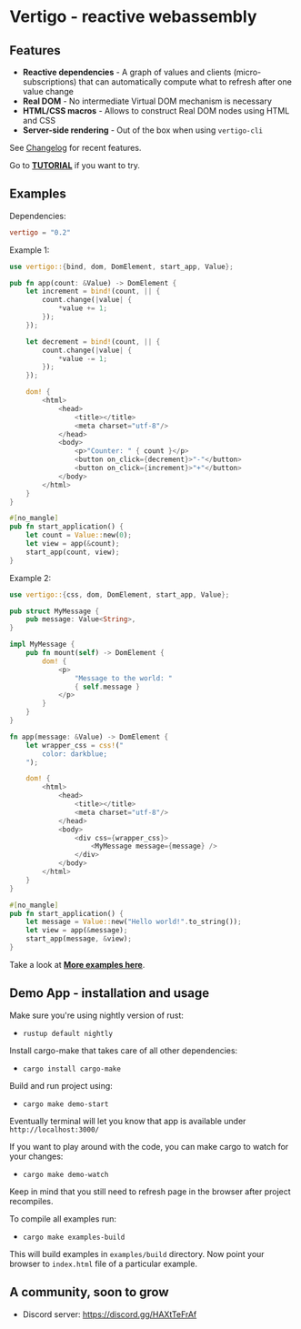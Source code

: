 Vertigo - reactive webassembly
===================

Features
--------------

* **Reactive dependencies** - A graph of values and clients (micro-subscriptions) that can automatically compute what to refresh after one value change
* **Real DOM** - No intermediate Virtual DOM mechanism is necessary
* **HTML/CSS macros** - Allows to construct Real DOM nodes using HTML and CSS
* **Server-side rendering** - Out of the box when using `vertigo-cli`

See [Changelog](https://github.com/vertigo-web/vertigo/blob/master/CHANGES.md) for recent features.

Go to **[TUTORIAL](https://github.com/vertigo-web/vertigo/blob/master/tutorial.md)** if you want to try.

Examples
--------------

Dependencies:

```toml
vertigo = "0.2"
```

Example 1:

```rust
use vertigo::{bind, dom, DomElement, start_app, Value};

pub fn app(count: &Value) -> DomElement {
    let increment = bind!(count, || {
        count.change(|value| {
            *value += 1;
        });
    });

    let decrement = bind!(count, || {
        count.change(|value| {
            *value -= 1;
        });
    });

    dom! {
        <html>
            <head>
                <title></title>
                <meta charset="utf-8"/>
            </head>
            <body>
                <p>"Counter: " { count }</p>
                <button on_click={decrement}>"-"</button>
                <button on_click={increment}>"+"</button>
            </body>
        </html>
    }
}

#[no_mangle]
pub fn start_application() {
    let count = Value::new(0);
    let view = app(&count);
    start_app(count, view);
}
```

Example 2:

```rust
use vertigo::{css, dom, DomElement, start_app, Value};

pub struct MyMessage {
    pub message: Value<String>,
}

impl MyMessage {
    pub fn mount(self) -> DomElement {
        dom! {
            <p>
                "Message to the world: "
                { self.message }
            </p>
        }
    }
}

fn app(message: &Value) -> DomElement {
    let wrapper_css = css!("
        color: darkblue;
    ");

    dom! {
        <html>
            <head>
                <title></title>
                <meta charset="utf-8"/>
            </head>
            <body>
                <div css={wrapper_css}>
                    <MyMessage message={message} />
                </div>
            </body>
        </html>
    }
}

#[no_mangle]
pub fn start_application() {
    let message = Value::new("Hello world!".to_string());
    let view = app(&message);
    start_app(message, &view);
}
```

Take a look at **[More examples here](https://github.com/vertigo-web/vertigo/tree/master/examples)**.

Demo App - installation and usage
--------------

Make sure you're using nightly version of rust:

* `rustup default nightly`

Install cargo-make that takes care of all other dependencies:

* `cargo install cargo-make`

Build and run project using:

* `cargo make demo-start`

Eventually terminal will let you know that app is available under `http://localhost:3000/`

If you want to play around with the code, you can make cargo to watch for your changes:

* `cargo make demo-watch`

Keep in mind that you still need to refresh page in the browser after project recompiles.

To compile all examples run:

* `cargo make examples-build`

This will build examples in `examples/build` directory. Now point your browser to `index.html` file of a particular example.

A community, soon to grow
--------------

* Discord server: <https://discord.gg/HAXtTeFrAf>
